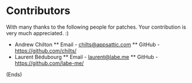 # Contributors #

With many thanks to the following people for patches. Your contribution is very much appreciated. :)

* Andrew Chilton
** Email - chilts@appsattic.com
** GitHub - https://github.com/chilts/
* Laurent Bédubourg
** Email - laurent@labe.me
** GitHub - https://github.com/labe-me/

(Ends)
